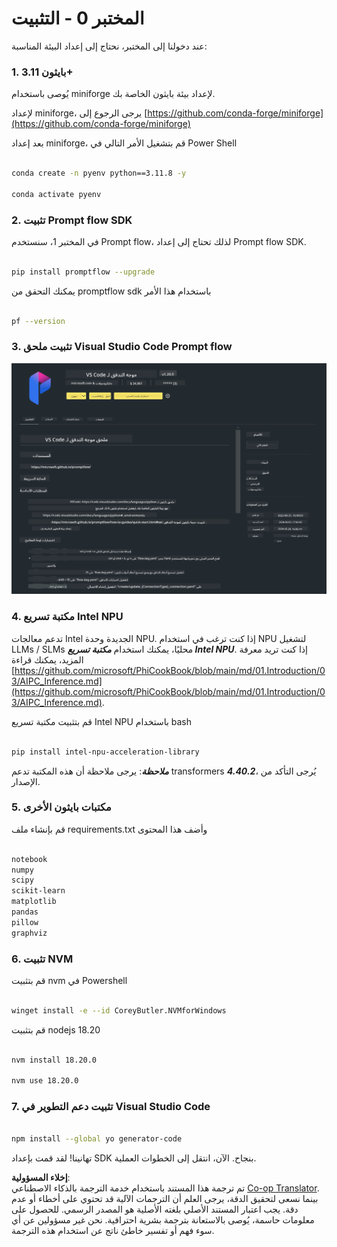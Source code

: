 <!--
CO_OP_TRANSLATOR_METADATA:
{
  "original_hash": "a4ef39027902e82f2c33d568d2a2259a",
  "translation_date": "2025-03-27T11:50:11+00:00",
  "source_file": "md\\02.Application\\02.Code\\Phi3\\VSCodeExt\\HOL\\AIPC\\01.Installations.md",
  "language_code": "ar"
}
-->
# **المختبر 0 - التثبيت**

عند دخولنا إلى المختبر، نحتاج إلى إعداد البيئة المناسبة:

### **1. بايثون 3.11+**

يُوصى باستخدام miniforge لإعداد بيئة بايثون الخاصة بك.

لإعداد miniforge، يرجى الرجوع إلى [https://github.com/conda-forge/miniforge](https://github.com/conda-forge/miniforge)

بعد إعداد miniforge، قم بتشغيل الأمر التالي في Power Shell

```bash

conda create -n pyenv python==3.11.8 -y

conda activate pyenv

```

### **2. تثبيت Prompt flow SDK**

في المختبر 1، سنستخدم Prompt flow، لذلك تحتاج إلى إعداد Prompt flow SDK.

```bash

pip install promptflow --upgrade

```

يمكنك التحقق من promptflow sdk باستخدام هذا الأمر

```bash

pf --version

```

### **3. تثبيت ملحق Visual Studio Code Prompt flow**

![pf](../../../../../../../../../translated_images/pf_ext.fa065f22e1ee3e67157662d8be5241f346ddd83744045e3406d92b570e8d8b36.ar.png)

### **4. مكتبة تسريع Intel NPU**

تدعم معالجات Intel الجديدة وحدة NPU. إذا كنت ترغب في استخدام NPU لتشغيل LLMs / SLMs محليًا، يمكنك استخدام ***مكتبة تسريع Intel NPU***. إذا كنت تريد معرفة المزيد، يمكنك قراءة [https://github.com/microsoft/PhiCookBook/blob/main/md/01.Introduction/03/AIPC_Inference.md](https://github.com/microsoft/PhiCookBook/blob/main/md/01.Introduction/03/AIPC_Inference.md).

قم بتثبيت مكتبة تسريع Intel NPU باستخدام bash

```bash

pip install intel-npu-acceleration-library

```

***ملاحظة***: يرجى ملاحظة أن هذه المكتبة تدعم transformers ***4.40.2***، يُرجى التأكد من الإصدار.

### **5. مكتبات بايثون الأخرى**

قم بإنشاء ملف requirements.txt وأضف هذا المحتوى

```txt

notebook
numpy 
scipy 
scikit-learn 
matplotlib 
pandas 
pillow 
graphviz

```

### **6. تثبيت NVM**

قم بتثبيت nvm في Powershell 

```bash

winget install -e --id CoreyButler.NVMforWindows

```

قم بتثبيت nodejs 18.20

```bash

nvm install 18.20.0

nvm use 18.20.0

```

### **7. تثبيت دعم التطوير في Visual Studio Code**

```bash

npm install --global yo generator-code

```

تهانينا! لقد قمت بإعداد SDK بنجاح. الآن، انتقل إلى الخطوات العملية.

**إخلاء المسؤولية**:  
تم ترجمة هذا المستند باستخدام خدمة الترجمة بالذكاء الاصطناعي [Co-op Translator](https://github.com/Azure/co-op-translator). بينما نسعى لتحقيق الدقة، يرجى العلم أن الترجمات الآلية قد تحتوي على أخطاء أو عدم دقة. يجب اعتبار المستند الأصلي بلغته الأصلية هو المصدر الرسمي. للحصول على معلومات حاسمة، يُوصى بالاستعانة بترجمة بشرية احترافية. نحن غير مسؤولين عن أي سوء فهم أو تفسير خاطئ ناتج عن استخدام هذه الترجمة.